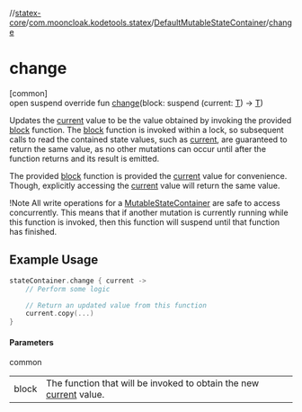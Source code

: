 //[statex-core](../../../index.md)/[com.mooncloak.kodetools.statex](../index.md)/[DefaultMutableStateContainer](index.md)/[change](change.md)

# change

[common]\
open suspend override fun [change](change.md)(block: suspend (current: [T](index.md)) -&gt; [T](index.md))

Updates the [current](current.md) value to be the value obtained by invoking the provided [block](change.md) function. The [block](change.md) function is invoked within a lock, so subsequent calls to read the contained state values, such as [current](current.md), are guaranteed to return the same value, as no other mutations can occur until after the function returns and its result is emitted.

The provided [block](change.md) function is provided the [current](current.md) value for convenience. Though, explicitly accessing the [current](current.md) value will return the same value.

!Note All write operations for a [MutableStateContainer](../-mutable-state-container/index.md) are safe to access concurrently. This means that if another mutation is currently running while this function is invoked, then this function will suspend until that function has finished.

## Example Usage

```kotlin
stateContainer.change { current ->
    // Perform some logic

    // Return an updated value from this function
    current.copy(...)
}
```

#### Parameters

common

| | |
|---|---|
| block | The function that will be invoked to obtain the new [current](current.md) value. |
